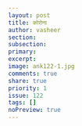 ```yaml
---
layout: post
title: कोरोना
author: vasheer
section:
subsection:
primary:
excerpt:
image: ank122-1.jpg
comments: true
share: true
priority: 1
issue: 122
tags: []
noPreview: true
---
```

